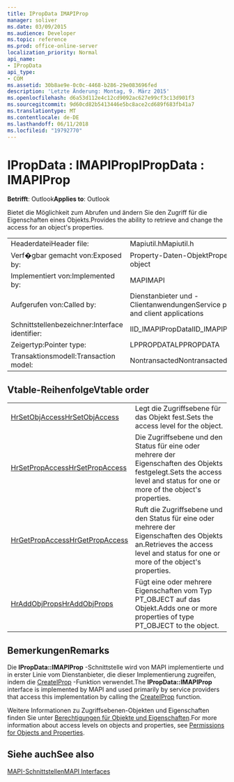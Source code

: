 ```yaml
---
title: IPropData IMAPIProp
manager: soliver
ms.date: 03/09/2015
ms.audience: Developer
ms.topic: reference
ms.prod: office-online-server
localization_priority: Normal
api_name:
- IPropData
api_type:
- COM
ms.assetid: 30b8ae9e-0c0c-4468-b286-29e083696fed
description: 'Letzte Änderung: Montag, 9. März 2015'
ms.openlocfilehash: d6a53d112e4c12cd9092ac627e99cf3c13d901f3
ms.sourcegitcommit: 9d60cd82b5413446e5bc8ace2cd689f683fb41a7
ms.translationtype: MT
ms.contentlocale: de-DE
ms.lasthandoff: 06/11/2018
ms.locfileid: "19792770"
---
```

# <a name="ipropdata--imapiprop"></a><span data-ttu-id="014e2-103">IPropData : IMAPIProp</span><span class="sxs-lookup"><span data-stu-id="014e2-103">IPropData : IMAPIProp</span></span>

  
  
<span data-ttu-id="014e2-104">**Betrifft**: Outlook</span><span class="sxs-lookup"><span data-stu-id="014e2-104">**Applies to**: Outlook</span></span> 
  
<span data-ttu-id="014e2-105">Bietet die Möglichkeit zum Abrufen und ändern Sie den Zugriff für die Eigenschaften eines Objekts.</span><span class="sxs-lookup"><span data-stu-id="014e2-105">Provides the ability to retrieve and change the access for an object's properties.</span></span> 
  
|||
|:-----|:-----|
|<span data-ttu-id="014e2-106">Headerdatei</span><span class="sxs-lookup"><span data-stu-id="014e2-106">Header file:</span></span>  <br/> |<span data-ttu-id="014e2-107">Mapiutil.h</span><span class="sxs-lookup"><span data-stu-id="014e2-107">Mapiutil.h</span></span>  <br/> |
|<span data-ttu-id="014e2-108">Verf�gbar gemacht von:</span><span class="sxs-lookup"><span data-stu-id="014e2-108">Exposed by:</span></span>  <br/> |<span data-ttu-id="014e2-109">Property-Daten-Objekt</span><span class="sxs-lookup"><span data-stu-id="014e2-109">Property data object</span></span>  <br/> |
|<span data-ttu-id="014e2-110">Implementiert von:</span><span class="sxs-lookup"><span data-stu-id="014e2-110">Implemented by:</span></span>  <br/> |<span data-ttu-id="014e2-111">MAPI</span><span class="sxs-lookup"><span data-stu-id="014e2-111">MAPI</span></span>  <br/> |
|<span data-ttu-id="014e2-112">Aufgerufen von:</span><span class="sxs-lookup"><span data-stu-id="014e2-112">Called by:</span></span>  <br/> |<span data-ttu-id="014e2-113">Dienstanbieter und -Clientanwendungen</span><span class="sxs-lookup"><span data-stu-id="014e2-113">Service providers and client applications</span></span>  <br/> |
|<span data-ttu-id="014e2-114">Schnittstellenbezeichner:</span><span class="sxs-lookup"><span data-stu-id="014e2-114">Interface identifier:</span></span>  <br/> |<span data-ttu-id="014e2-115">IID_IMAPIPropData</span><span class="sxs-lookup"><span data-stu-id="014e2-115">IID_IMAPIPropData</span></span>  <br/> |
|<span data-ttu-id="014e2-116">Zeigertyp:</span><span class="sxs-lookup"><span data-stu-id="014e2-116">Pointer type:</span></span>  <br/> |<span data-ttu-id="014e2-117">LPPROPDATA</span><span class="sxs-lookup"><span data-stu-id="014e2-117">LPPROPDATA</span></span>  <br/> |
|<span data-ttu-id="014e2-118">Transaktionsmodell:</span><span class="sxs-lookup"><span data-stu-id="014e2-118">Transaction model:</span></span>  <br/> |<span data-ttu-id="014e2-119">Nontransacted</span><span class="sxs-lookup"><span data-stu-id="014e2-119">Nontransacted</span></span>  <br/> |
   
## <a name="vtable-order"></a><span data-ttu-id="014e2-120">Vtable-Reihenfolge</span><span class="sxs-lookup"><span data-stu-id="014e2-120">Vtable order</span></span>

|||
|:-----|:-----|
|[<span data-ttu-id="014e2-121">HrSetObjAccess</span><span class="sxs-lookup"><span data-stu-id="014e2-121">HrSetObjAccess</span></span>](ipropdata-hrsetobjaccess.md) <br/> |<span data-ttu-id="014e2-122">Legt die Zugriffsebene für das Objekt fest.</span><span class="sxs-lookup"><span data-stu-id="014e2-122">Sets the access level for the object.</span></span>  <br/> |
|[<span data-ttu-id="014e2-123">HrSetPropAccess</span><span class="sxs-lookup"><span data-stu-id="014e2-123">HrSetPropAccess</span></span>](ipropdata-hrsetpropaccess.md) <br/> |<span data-ttu-id="014e2-124">Die Zugriffsebene und den Status für eine oder mehrere der Eigenschaften des Objekts festgelegt.</span><span class="sxs-lookup"><span data-stu-id="014e2-124">Sets the access level and status for one or more of the object's properties.</span></span>  <br/> |
|[<span data-ttu-id="014e2-125">HrGetPropAccess</span><span class="sxs-lookup"><span data-stu-id="014e2-125">HrGetPropAccess</span></span>](ipropdata-hrgetpropaccess.md) <br/> |<span data-ttu-id="014e2-126">Ruft die Zugriffsebene und den Status für eine oder mehrere der Eigenschaften des Objekts an.</span><span class="sxs-lookup"><span data-stu-id="014e2-126">Retrieves the access level and status for one or more of the object's properties.</span></span>  <br/> |
|[<span data-ttu-id="014e2-127">HrAddObjProps</span><span class="sxs-lookup"><span data-stu-id="014e2-127">HrAddObjProps</span></span>](ipropdata-hraddobjprops.md) <br/> |<span data-ttu-id="014e2-128">Fügt eine oder mehrere Eigenschaften vom Typ PT_OBJECT auf das Objekt.</span><span class="sxs-lookup"><span data-stu-id="014e2-128">Adds one or more properties of type PT_OBJECT to the object.</span></span>  <br/> |
   
## <a name="remarks"></a><span data-ttu-id="014e2-129">Bemerkungen</span><span class="sxs-lookup"><span data-stu-id="014e2-129">Remarks</span></span>

<span data-ttu-id="014e2-130">Die **IPropData::IMAPIProp** -Schnittstelle wird von MAPI implementierte und in erster Linie vom Dienstanbieter, die dieser Implementierung zugreifen, indem die [CreateIProp](createiprop.md) -Funktion verwendet.</span><span class="sxs-lookup"><span data-stu-id="014e2-130">The **IPropData::IMAPIProp** interface is implemented by MAPI and used primarily by service providers that access this implementation by calling the [CreateIProp](createiprop.md) function.</span></span> 
  
<span data-ttu-id="014e2-131">Weitere Informationen zu Zugriffsebenen-Objekten und Eigenschaften finden Sie unter [Berechtigungen für Objekte und Eigenschaften](permissions-for-mapi-objects-and-properties.md).</span><span class="sxs-lookup"><span data-stu-id="014e2-131">For more information about access levels on objects and properties, see [Permissions for Objects and Properties](permissions-for-mapi-objects-and-properties.md).</span></span>
  
## <a name="see-also"></a><span data-ttu-id="014e2-132">Siehe auch</span><span class="sxs-lookup"><span data-stu-id="014e2-132">See also</span></span>



[<span data-ttu-id="014e2-133">MAPI-Schnittstellen</span><span class="sxs-lookup"><span data-stu-id="014e2-133">MAPI Interfaces</span></span>](mapi-interfaces.md)

